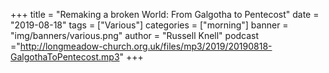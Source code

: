 +++
title = "Remaking a broken World: From Galgotha to Pentecost"
date = "2019-08-18"
tags = ["Various"]
categories = ["morning"]
banner = "img/banners/various.png"
author = "Russell Knell"
podcast ="http://longmeadow-church.org.uk/files/mp3/2019/20190818-GalgothaToPentecost.mp3"
+++

